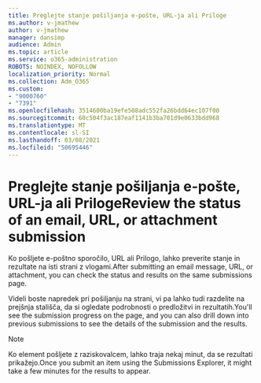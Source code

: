 ```yaml
---
title: Preglejte stanje pošiljanja e-pošte, URL-ja ali Priloge
ms.author: v-jmathew
author: v-jmathew
manager: dansimp
audience: Admin
ms.topic: article
ms.service: o365-administration
ROBOTS: NOINDEX, NOFOLLOW
localization_priority: Normal
ms.collection: Adm_O365
ms.custom:
- "9000760"
- "7391"
ms.openlocfilehash: 3514600ba19efe508adc552fa26bdd64ec107f00
ms.sourcegitcommit: 60c504f3ac187eaf1141b3ba701d9e0633bdd968
ms.translationtype: MT
ms.contentlocale: sl-SI
ms.lasthandoff: 03/08/2021
ms.locfileid: "50695446"
---
```

# <a name="review-the-status-of-an-email-url-or-attachment-submission"></a><span data-ttu-id="38495-102">Preglejte stanje pošiljanja e-pošte, URL-ja ali Priloge</span><span class="sxs-lookup"><span data-stu-id="38495-102">Review the status of an email, URL, or attachment submission</span></span>

<span data-ttu-id="38495-103">Ko pošljete e-poštno sporočilo, URL ali Prilogo, lahko preverite stanje in rezultate na isti strani z vlogami.</span><span class="sxs-lookup"><span data-stu-id="38495-103">After submitting an email message, URL, or attachment, you can check the status and results on the same submissions page.</span></span>

<span data-ttu-id="38495-104">Videli boste napredek pri pošiljanju na strani, vi pa lahko tudi razdelite na prejšnja stališča, da si ogledate podrobnosti o predložitvi in rezultatih.</span><span class="sxs-lookup"><span data-stu-id="38495-104">You'll see the submission progress on the page, and you can also drill down into previous submissions to see the details of the submission and the results.</span></span>

> [!NOTE]
> <span data-ttu-id="38495-105">Ko element pošljete z raziskovalcem, lahko traja nekaj minut, da se rezultati prikažejo.</span><span class="sxs-lookup"><span data-stu-id="38495-105">Once you submit an item using the Submissions Explorer, it might take a few minutes for the results to appear.</span></span>

